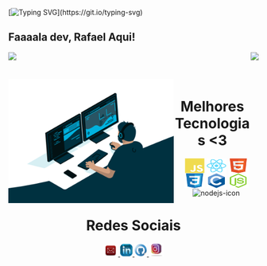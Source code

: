 [![Typing SVG](https://readme-typing-svg.herokuapp.com/?color=59E00B&size=35&center=true&vCenter=true&width=1000&lines=Hello!+how+are+you?;Welcome+to+my+profile.;)](https://git.io/typing-svg)

## Faaaala dev, Rafael Aqui!

<div>
  
  <img  height="200em" src="https://github-readme-stats.vercel.app/api?username=RafaelCavalcante17&show_icons=true&theme=highcontrast&include_all_commits=true&count_private=true"/>
  <img align="right" height="200em" src="https://github-readme-stats.vercel.app/api/top-langs/?username=RafaelCavalcante17&layout=compact&langs_count=16&theme=highcontrast"/>
</div>
<br>

<div  align="center"> 
  <div style="display: inline_block"><br>
    <img align="left" height="250" alt="coding-time" src="code.gif">
    <h1 align="center">Melhores Tecnologias <3</h1>
    <img align="center" height="30" width="40" alt="js-icon"  src="https://raw.githubusercontent.com/devicons/devicon/master/icons/javascript/javascript-plain.svg">
    <img align="center" height="30" width="40" alt="react-icon" src="https://raw.githubusercontent.com/devicons/devicon/master/icons/react/react-original.svg">
    <img align="center" height="30" width="40" alt="html-icon" src="https://raw.githubusercontent.com/devicons/devicon/master/icons/html5/html5-original.svg">
    <img align="center" height="30" width="40" alt="css-icon" src="https://raw.githubusercontent.com/devicons/devicon/master/icons/css3/css3-original.svg">
    <img align="center" height="30" width="40" alt="c-icon" src="https://raw.githubusercontent.com/devicons/devicon/master/icons/c/c-original.svg">
    <img align="center" height="30" width="40" alt="nodejs-icon" src="https://raw.githubusercontent.com/devicons/devicon/master/icons/nodejs/nodejs-original.svg">
    <img align="center" height="30" width="40" alt="nodejs-icon" src="https://raw.githubusercontent.com/jmnote/z-icons/master/svg/cpp.svg">
   </div>
    
  
  <h1 align="center">Redes Sociais</h1>
    <a href = "mailto: rrafacavalcante17@gmail">
      <img width="30" src="email.png">
    </a>
    <a href = "https://www.linkedin.com/in/rafael-cavalcante-3029a024b/">
      <img width="25" src="linkedin1-removebg-preview.png">
    </a>
    <a href = "https://github.com/RafaelCavalcante17">
      <img width="25" src="github.png">
    </a>
    <a href = "https://www.instagram.com/rafaandreia2020/">
      <img width="30" src="instagram.png">
    </a>
</div>
  
